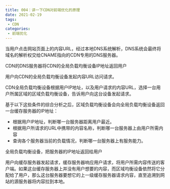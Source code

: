 ```yaml
---
title: 004：讲一下CDN对前端优化的原理
date: 2021-02-19
tags:
 - CDN
categories:
 - 前端优化
---
```


当用户点击网站页面上的内容URL，经过本地DNS系统解析，DNS系统会最终将域名的解析权交给CNAME指向的CDN专用的DNS服务器。

CDN的DNS服务器将CDN的全局负载均衡设备IP地址返回用户

用户向CDN的全局负载均衡设备发起内容URL访问请求。

CDN全局负载均衡设备根据用户IP地址，以及用户请求的内容URL，选择一台用户所属区域的区域负载均衡设备，告诉用户向这台设备发起请求。

基于以下这些条件的综合分析之后，区域负载均衡设备会向全局负载均衡设备返回一台缓存服务器的IP地址：
- 根据用户IP地址，判断哪一台服务器距离用户最近。
- 根据用户所请求的URL中携带的内容名称，判断哪一台服务器上由用户所需内容
- 查询各个服务器当前的负载情况，判断哪一台服务器上有服务能力。

全局负载均衡设备，把服务器的IP地址返回给用户

用户向缓存服务器发起请求，缓存服务器响应用户请求，将用户所需内容传送的客户端。如果这台缓存服务器上并没有用户想要的内容，而区域均衡设备依然将它分配给了用户，那么这台服务器要想它的上一级缓存服务器请求内容，直至追溯到网站的源服务器将内容拉到本地。


